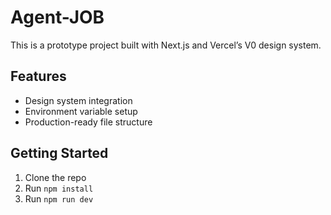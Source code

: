 # Agent-JOB

This is a prototype project built with Next.js and Vercel’s V0 design system.

## Features
- Design system integration
- Environment variable setup
- Production-ready file structure

## Getting Started
1. Clone the repo
2. Run `npm install`
3. Run `npm run dev`
